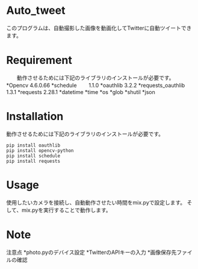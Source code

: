 # Auto_tweet

このプログラムは、自動撮影した画像を動画化してTwitterに自動ツイートできます。


# Requirement

　　動作させるためには下記のライブラリのインストールが必要です。
 *Opencv                 4.6.0.66
 *schedule　　              1.1.0
 *oauthlib               3.2.2
 *requests_oauthlib      1.3.1
 *requests               2.28.1
 *datetime
 *time
 *os
 *glob
 *shutil
 *json
 

# Installation

動作させるためには下記のライブラリのインストールが必要です。

```
pip install oauthlib
pip install opencv-python
pip install schedule
pip install requests
```

# Usage

使用したいカメラを接続し、自動動作させたい時間をmix.pyで設定します。
そして、mix.pyを実行することで動作します。

# Note

注意点
*photo.pyのデバイス設定
*TwitterのAPIキーの入力
*画像保存先ファイルの確認

